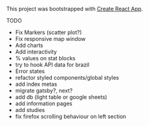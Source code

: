 This project was bootstrapped with [Create React App](https://github.com/facebook/create-react-app).

TODO

- Fix Markers (scatter plot?)
- Fix responsive map window
- Add charts
- Add interactivity
- % values on stat blocks
- try to hook API data for brazil
- Error states
- refactor styled components/global styles
- add index metas
- migrate gatsby?, next?
- add db (light table or google sheets)
- add information pages
- add studies
- fix firefox scrolling behaviour on left section
